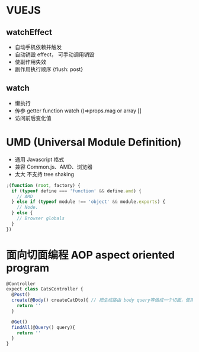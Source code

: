 # VUEJS

## watchEffect

- 自动手机依赖并触发
- 自动销毁 effect， 可手动调用销毁
- 使副作用失效
- 副作用执行顺序 {flush: post}

## watch

- 懒执行
- 传参 getter function watch ()=>props.mag or array []
- 访问前后变化值

# UMD (Universal Module Definition)

- 通用 Javascript 格式
- 兼容 Common.js、AMD、浏览器
- 太大 不支持 tree shaking

```js
;(function (root, factory) {
  if (typeof define === 'function' && define.amd) {
    // AMD
  } else if (typeof module !== 'object' && module.exports) {
    // Node.
  } else {
    // Browser globals
  }
})
```

# 面向切面编程 AOP aspect oriented program

```ts
@Controller
expect class CatsController {
  @Post()
  create(@Body() createCatDto){ // 把生成路由 body query等做成一个切面，使用时通过装饰器实现
    return ''
  }

  @Get()
  findAll(@Query() query){
    return ''
  }
}
```
